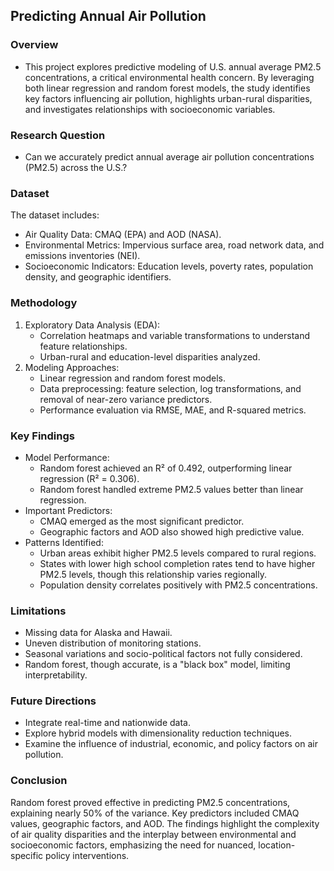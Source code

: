 ## Predicting Annual Air Pollution
### Overview
* This project explores predictive modeling of U.S. annual average PM2.5 concentrations, a critical environmental health concern. By leveraging both linear regression and random forest models, the study identifies key factors influencing air pollution, highlights urban-rural disparities, and investigates relationships with socioeconomic variables.

### Research Question
* Can we accurately predict annual average air pollution concentrations (PM2.5) across the U.S.?

### Dataset
The dataset includes:

* Air Quality Data: CMAQ (EPA) and AOD (NASA).
* Environmental Metrics: Impervious surface area, road network data, and emissions inventories (NEI).
* Socioeconomic Indicators: Education levels, poverty rates, population density, and geographic identifiers.

### Methodology
1. Exploratory Data Analysis (EDA):
    * Correlation heatmaps and variable transformations to understand feature relationships.
    * Urban-rural and education-level disparities analyzed.
2. Modeling Approaches:
    * Linear regression and random forest models.
    * Data preprocessing: feature selection, log transformations, and removal of near-zero variance predictors.
    * Performance evaluation via RMSE, MAE, and R-squared metrics.

### Key Findings
* Model Performance:
    * Random forest achieved an R² of 0.492, outperforming linear regression (R² = 0.306).
    * Random forest handled extreme PM2.5 values better than linear regression.
* Important Predictors:
    * CMAQ emerged as the most significant predictor.
    * Geographic factors and AOD also showed high predictive value.
* Patterns Identified:
    * Urban areas exhibit higher PM2.5 levels compared to rural regions.
    * States with lower high school completion rates tend to have higher PM2.5 levels, though this relationship varies regionally.
    * Population density correlates positively with PM2.5 concentrations.

### Limitations
* Missing data for Alaska and Hawaii.
* Uneven distribution of monitoring stations.
* Seasonal variations and socio-political factors not fully considered.
* Random forest, though accurate, is a "black box" model, limiting interpretability.

### Future Directions
* Integrate real-time and nationwide data.
* Explore hybrid models with dimensionality reduction techniques.
* Examine the influence of industrial, economic, and policy factors on air pollution.

### Conclusion
Random forest proved effective in predicting PM2.5 concentrations, explaining nearly 50% of the variance. Key predictors included CMAQ values, geographic factors, and AOD. The findings highlight the complexity of air quality disparities and the interplay between environmental and socioeconomic factors, emphasizing the need for nuanced, location-specific policy interventions.
